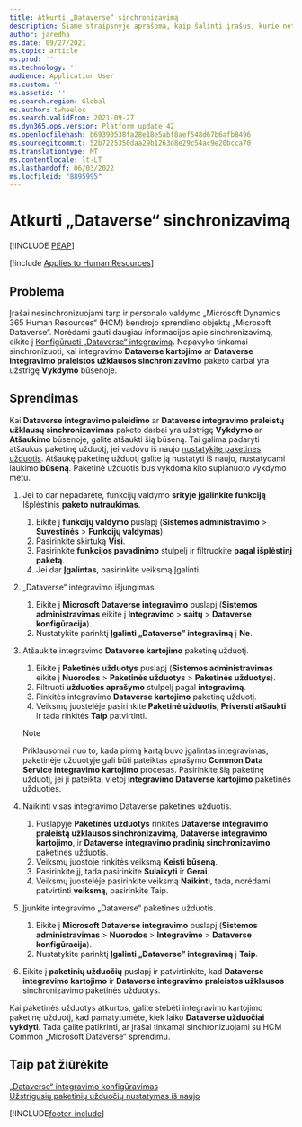 ```yaml
---
title: Atkurti „Dataverse“ sinchronizavimą
description: Šiame straipsnyje aprašoma, kaip šalinti įrašus, kurie netinkamai sinchronizuojami tarp "Microsoft Dynamics 365 Human Resources " ir personalo valdymo (HCM) bendro sprendimo Microsoft Dataverse.
author: jaredha
ms.date: 09/27/2021
ms.topic: article
ms.prod: ''
ms.technology: ''
audience: Application User
ms.custom: ''
ms.assetid: ''
ms.search.region: Global
ms.author: twheeloc
ms.search.validFrom: 2021-09-27
ms.dyn365.ops.version: Platform update 42
ms.openlocfilehash: b69390538fa28e18e5abf8aef548d67b6afb8496
ms.sourcegitcommit: 52b7225350daa29b1263d8e29c54ac9e20bcca70
ms.translationtype: MT
ms.contentlocale: lt-LT
ms.lasthandoff: 06/03/2022
ms.locfileid: "8895995"
---
```

# <a name="reset-dataverse-synchronization"></a>Atkurti „Dataverse“ sinchronizavimą


[!INCLUDE [PEAP](../includes/peap-2.md)]

[!include [Applies to Human Resources](../includes/applies-to-hr.md)]

## <a name="issue"></a>Problema

Įrašai nesinchronizuojami tarp ir personalo valdymo „Microsoft Dynamics 365 Human Resources“ (HCM) bendrojo sprendimo objektų „Microsoft Dataverse“. Norėdami gauti daugiau informacijos apie sinchronizavimą, eikite į [Konfigūruoti „Dataverse“ integravimą](hr-admin-integration-common-data-service.md). Nepavyko tinkamai sinchronizuoti, kai integravimo **Dataverse kartojimo** ar **Dataverse integravimo praleistos užklausos sinchronizavimo** paketo darbai yra užstrigę **Vykdymo** būsenoje.

## <a name="resolution"></a>Sprendimas

Kai **Dataverse integravimo paleidimo** ar **Dataverse integravimo praleistų užklausų sinchronizavimas** paketo darbai yra užstrigę **Vykdymo** ar **Atšaukimo** būsenoje, galite atšaukti šią būseną. Tai galima padaryti atšaukus paketinę užduotį, jei vadovu iš naujo [nustatykite paketines užduotis](hr-admin-troubleshooting-batch-execution.md). Atšaukę paketinę užduotį galite ją nustatyti iš naujo, nustatydami laukimo **būseną**. Paketinė užduotis bus vykdoma kito suplanuoto vykdymo metu.

1. Jei to dar nepadarėte, funkcijų valdymo **srityje įgalinkite funkciją** Išplėstinis **paketo nutraukimas**.
   1. Eikite į **funkcijų valdymo** puslapį (**Sistemos administravimo** > **Suvestinės** > **Funkcijų valdymas**).
   2. Pasirinkite skirtuką **Visi**.
   3. Pasirinkite **funkcijos pavadinimo** stulpelį ir filtruokite **pagal išplėstinį paketą**.
   4. Jei dar **Įgalintas**, pasirinkite veiksmą Įgalinti.

2. „Dataverse“ integravimo išjungimas.
   1. Eikite į **Microsoft Dataverse integravimo** puslapį (**Sistemos administravimas** eikite į **Integravimo** > **saitų** > **Dataverse konfigūracija**).
   2. Nustatykite parinktį **Įgalinti „Dataverse” integravimą** į **Ne**.

3. Atšaukite integravimo **Dataverse kartojimo** paketinę užduotį.
   1. Eikite į **Paketinės užduotys** puslapį (**Sistemos administravimas** eikite į **Nuorodos** > **Paketinės užduotys** > **Paketinės užduotys**).
   2. Filtruoti **užduoties aprašymo** stulpelį pagal **integravimą**.
   3. Rinkitės integravimo **Dataverse kartojimo** paketinę užduotį.
   4. Veiksmų juostelėje pasirinkite **Paketinė užduotis**, **Priversti atšaukti** ir tada rinkitės **Taip** patvirtinti.

   > [!NOTE]
   > Priklausomai nuo to, kada pirmą kartą buvo įgalintas integravimas, paketinėje užduotyje gali būti pateiktas aprašymo **Common Data Service integravimo kartojimo** procesas. Pasirinkite šią paketinę užduotį, jei ji pateikta, vietoj **integravimo Dataverse kartojimo** paketinės užduoties.

4. Naikinti visas integravimo Dataverse paketines užduotis.
   1. Puslapyje **Paketinės užduotys** rinkitės **Dataverse integravimo praleistą užklausos sinchronizavimą**, **Dataverse integravimo kartojimo**, ir **Dataverse integravimo pradinių sinchronizavimo** paketines užduotis.
   2. Veiksmų juostoje rinkitės veiksmą **Keisti būseną**. 
   3. Pasirinkite jį, tada pasirinkite **Sulaikyti** ir **Gerai**.
   4. Veiksmų juostelėje pasirinkite veiksmą **Naikinti**, tada, norėdami patvirtinti **veiksmą**, pasirinkite Taip.

5. Įjunkite integravimo „Dataverse“ paketines užduotis.
   1. Eikite į **Microsoft Dataverse integravimo** puslapį (**Sistemos administravimas** > **Nuorodos** > **Integravimo** > **Dataverse konfigūracija**).
   2. Nustatykite parinktį **Įgalinti „Dataverse” integravimą** į **Taip**.

6. Eikite į **paketinių užduočių** puslapį ir patvirtinkite, kad  **Dataverse integravimo kartojimo** ir **Dataverse integravimo praleistos užklausos** sinchronizavimo paketinės užduotys.

Kai paketinės užduotys atkurtos, galite stebėti integravimo kartojimo paketinę užduotį, kad pamatytumėte, kiek laiko **Dataverse užduočiai vykdyti**. Tada galite patikrinti, ar įrašai tinkamai sinchronizuojami su HCM Common „Microsoft Dataverse“ sprendimu.

## <a name="see-also"></a>Taip pat žiūrėkite

[„Dataverse“ integravimo konfigūravimas](hr-admin-integration-common-data-service.md)<br>
[Užstrigusių paketinių užduočių nustatymas iš naujo](hr-admin-troubleshooting-batch-execution.md)


[!INCLUDE[footer-include](../includes/footer-banner.md)]
